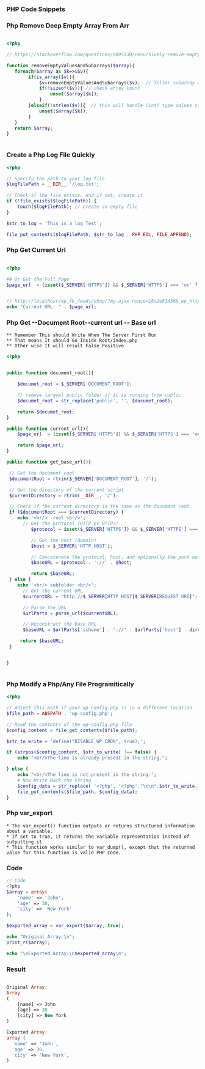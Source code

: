 ### PHP Code Snippets

### Php Remove Deep Empty Array From Arr

```php

<?php

// https://stackoverflow.com/questions/9895130/recursively-remove-empty-elements-and-subarrays-from-a-multi-dimensional-array

function removeEmptyValuesAndSubarrays($array){
   foreach($array as $k=>&$v){
        if(is_array($v)){
            $v=removeEmptyValuesAndSubarrays($v);  // filter subarray and update array
            if(!sizeof($v)){ // check array count
                unset($array[$k]);
            }
        }elseif(!strlen($v)){  // this will handle (int) type values correctly
            unset($array[$k]);
        }
   }
   return $array;
}



```

### Create a Php Log File Quickly

```php
<?php

// Specify the path to your log file
$logFilePath = __DIR__.'/log.txt';

// Check if the file exists, and if not, create it
if (!file_exists($logFilePath)) {
    touch($logFilePath); // Create an empty file
}

$str_to_log = 'This is a log Test';

file_put_contents($logFilePath, $str_to_log . PHP_EOL, FILE_APPEND);


```

### Php Get Current Url

```php

<?php

## Or Get the Full Page
$page_url  = (isset($_SERVER['HTTPS']) && $_SERVER['HTTPS'] === 'on' ? "https" : "http") . "://$_SERVER[HTTP_HOST]$_SERVER[REQUEST_URI]";


// http://localhost/wp_fb_feeds/shop/?my-ajax-nonce=18a2e81436&_wp_http_referer=%2Fwp_fb_feeds%2Fshop%2F%3Fmy-ajax-nonce%3D18a2e81436%26wl_year%3D2006%26wl_make%3DBMW%26wl_model%3D130%2Bi%26wl_chassis%3DE87%26wl_engine%3DN46B20B%26wl_supplement%3D306D5&wl_year=2004&wl_make=BMW&wl_model=420+d&wl_chassis=F32&wl_engine=B38B15A&wl_supplement=306D3
echo "Current URL: " . $page_url;


```

### Php Get --Document Root--current url -- Base url
    ** Remember This should Write When The Server First Run
    ** That means It should Go Inside Root/index.php
    ** Other wise It will result False Positive

```php
<?php


public function document_root(){

    $documet_root = $_SERVER['DOCUMENT_ROOT'];

    // remove laravel public folder if it is running from public
    $documet_root = str_replace('public', '', $documet_root);

    return $documet_root;
}

public function current_url(){
    $page_url  = (isset($_SERVER['HTTPS']) && $_SERVER['HTTPS'] === 'on' ? "https" : "http") . "://$_SERVER[HTTP_HOST]$_SERVER[REQUEST_URI]";

    return $page_url;
}

public function get_base_url(){

 // Get the document root
 $documentRoot = rtrim($_SERVER['DOCUMENT_ROOT'], '/');

 // Get the directory of the current script
 $currentDirectory = rtrim(__DIR__, '/');

 // Check if the current directory is the same as the document root
 if ($documentRoot === $currentDirectory) {
    echo '<br/>  root <br/>';
      // Get the protocol (HTTP or HTTPS)
         $protocol = isset($_SERVER['HTTPS']) && $_SERVER['HTTPS'] === 'on' ? 'https' : 'http';

         // Get the host (domain)
         $host = $_SERVER['HTTP_HOST'];

         // Concatenate the protocol, host, and optionally the port number
         $baseURL = $protocol . '://' . $host;

         return $baseURL;
 } else {
    echo '<br/> subfolder <br/>';
      // Get the current URL
      $currentURL = "http://$_SERVER[HTTP_HOST]$_SERVER[REQUEST_URI]";

      // Parse the URL
      $urlParts = parse_url($currentURL);

      // Reconstruct the base URL
      $baseURL = $urlParts['scheme'] . '://' . $urlParts['host'] . dirname($urlParts['path']) . '/';

     return $baseURL;
 }


}



```


### Php Modify a Php/Any File Programitically

```php
<?php

// Adjust this path if your wp-config.php is in a different location
$file_path = ABSPATH . 'wp-config.php'; 

// Read the contents of the wp-config.php file
$config_content = file_get_contents($file_path);

$str_to_write = 'define("DISABLE_WP_CRON", true);';

if (strpos($config_content, $str_to_write) !== false) {
    echo "<br/>The line is already present in the string.";

} else {
    echo "<br/>The line is not present in the string.";
    # Now Write Back the String
    $config_data = str_replace( '<?php', '<?php'."\n\n".$str_to_write, $config_content);
    file_put_contents($file_path, $config_data);
}


```

### Php var_export
    
    * The var_export() function outputs or returns structured information about a variable.
    * If set to true, it returns the variable representation instead of outputting it
    * This function works similar to var_dump(), except that the returned value for this function is valid PHP code.

### Code
```php
// Code
<?php
$array = array(
    'name' => 'John',
    'age' => 30,
    'city' => 'New York'
);

$exported_array = var_export($array, true);

echo "Original Array:\n";
print_r($array);

echo "\nExported Array:\n$exported_array\n";


```

### Result

```php

Original Array:
Array
(
    [name] => John
    [age] => 30
    [city] => New York
)

Exported Array:
array (
  'name' => 'John',
  'age' => 30,
  'city' => 'New York',
)



```
